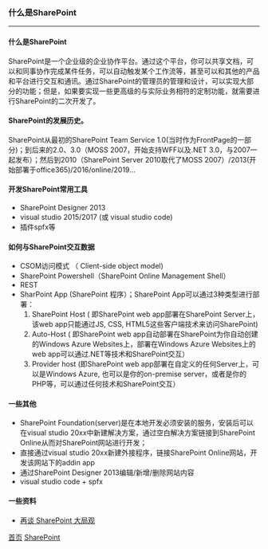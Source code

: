 ### 什么是SharePoint
-------

#### 什么是SharePoint
SharePoint是一个企业级的企业协作平台。通过这个平台，你可以共享文档，可以和同事协作完成某件任务，可以自动触发某个工作流等，甚至可以和其他的产品和平台进行交互和通讯。通过SharePoint的管理员的管理和设计，可以实现大部分的功能；但是，如果要实现一些更高级的与实际业务相符的定制功能，就需要进行SharePoint的二次开发了。

#### SharePoint的发展历史。
SharePoint从最初的SharePoint Team Service 1.0(当时作为FrontPage的一部分)；到后来的2.0、3.0（MOSS 2007，开始支持WFF以及.NET 3.0，与2007一起发布）；然后到2010（SharePoint Server 2010取代了MOSS 2007）/2013(开始部署于office365)/2016/online/2019...

#### 开发SharePoint常用工具
* SharePoint Designer 2013
* visual studio 2015/2017 (或 visual studio code)
* 插件spfx等

#### 如何与SharePoint交互数据
* CSOM访问模式 （ Client-side object model)
* SharePoint Powershell（SharePoint Online Management Shell）
* REST
* SharPoint App (SharePoint 程序）；SharePoint App可以通过3种类型进行部署：
  1. SharePoint Host ( 即SharePoint web app部署在SharePoint Server上，该web app只能通过JS, CSS, HTML5这些客户端技术来访问SharePoint)
  2. Auto-Host ( 即SharePoint web app自动部署在SharePoint为你自动创建的Windows Azure Websites上，部署在Windows Azure Websites上的web app可以通过.NET等技术和SharePoint交互）
  3. Provider host (即SharePoint web app部署在自定义的任何Server上，可以是Windows Azure, 也可以是你的on-premise server，或者是你的PHP等，可以通过任何技术和SharePoint交互）

#### 一些其他
* SharePoint Foundation(server)是在本地开发必须安装的服务，安装后可以在visual studio 20xx中新建解决方案，通过空白解决方案链接到SharePoint Online从而对SharePoint网站进行开发；
* 直接通过visual studio 20xx新建外接程序，链接SharePoint Online网站，开发该网站下的addin app
* 通过SharePoint Designer 2013编辑/新增/删除网站内容
* visual studio code + spfx


#### 一些资料
* [再谈 SharePoint 大局观](https://github.com/chenxizhang/office365dev/blob/master/docs/sharepoint.md)




[首页](../../../README.md) [SharePoint](../SharePoint.md)
